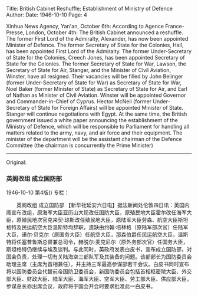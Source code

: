 Title: British Cabinet Reshuffle; Establishment of Ministry of Defence
Author:
Date: 1946-10-10
Page: 4

Xinhua News Agency, Yan'an, October 6th: According to Agence France-Presse, London, October 4th: The British Cabinet announced a reshuffle. The former First Lord of the Admiralty, Alexander, has now been appointed Minister of Defence. The former Secretary of State for the Colonies, Hall, has been appointed First Lord of the Admiralty. The former Under-Secretary of State for the Colonies, Creech Jones, has been appointed Secretary of State for the Colonies. The former Secretary of State for War, Lawson, the Secretary of State for Air, Stanger, and the Minister of Civil Aviation, Winster, have all resigned. Their vacancies will be filled by John Belinger (former Under-Secretary of State for War) as Secretary of State for War, Noel Baker (former Minister of State) as Secretary of State for Air, and Earl of Nathan as Minister of Civil Aviation. Winster will be appointed Governor and Commander-in-Chief of Cyprus. Hector McNeil (former Under-Secretary of State for Foreign Affairs) will be appointed Minister of State. Stanger will continue negotiations with Egypt. At the same time, the British government issued a white paper announcing the establishment of the Ministry of Defence, which will be responsible to Parliament for handling all matters related to the army, navy, and air force and their equipment. The minister of the department will be the assistant chairman of the Defence Committee (the chairman is concurrently the Prime Minister)


<hr /> 

Original: 


### 英阁改组  成立国防部

1946-10-10
第4版()
专栏：

　　英阁改组
    成立国防部
    【新华社延安六日电】据法新闻处伦敦四日讯：英国内阁宣布改组，原海军大臣亚历山大现改任国防大臣，原殖民地大臣霍尔改任海军大臣，原殖民地次官克来契·琼斯改任殖民地大臣，原陆军大臣劳森、航空大臣斯坦格特及民运航空大臣温斯特均辞职，遗缺由约翰·培林格（原陆军部次官）任陆军大臣，诺尔·贝克尔（原国务大臣）任航空大臣，那森伯爵任民运航空大臣，温斯特将任塞普鲁斯总督兼总司令，赫脱尔·麦克尼尔（原外务部次官）任国务大臣，斯坦格特仍继续与埃及谈判。与此同时，英政府发表白皮书，宣布成立国防部，对国会负责，处理一切有关陆海空三部队军及其装备的问题。该部部长为国防委员会助理主席（主席为首相兼任），并主持三军最高参谋部若干会议。白皮书同时宣布将以国防委员会代替前帝国防卫委员会，新国防委员会包括首相枢密院大臣、外交部大臣、财政大臣、陆军大臣、海军大臣、空军大臣、劳工部大臣、供应部大臣，参谋总长亦出席会议，政府将于国会开会时要求批准此一白皮书。
